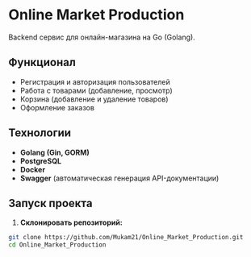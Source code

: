 # Online Market Production

Backend сервис для онлайн-магазина на Go (Golang).

## Функционал
- Регистрация и авторизация пользователей
- Работа с товарами (добавление, просмотр)
- Корзина (добавление и удаление товаров)
- Оформление заказов

## Технологии
- **Golang (Gin, GORM)**
- **PostgreSQL**
- **Docker**
- **Swagger** (автоматическая генерация API-документации)

## Запуск проекта

1. **Склонировать репозиторий:**

```bash
git clone https://github.com/Mukam21/Online_Market_Production.git
cd Online_Market_Production
